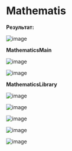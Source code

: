 # Mathematis
<b>Результат:</b>

![image](https://github.com/VorontsovaVE/Mathematic/assets/126570601/84d11003-6432-4721-a2d7-5501f415553e)

<b>MathematicsMain</b>

![image](https://github.com/VorontsovaVE/Mathematic/assets/126570601/971474d9-9464-46f4-b67a-8ad9095146a8)

![image](https://github.com/VorontsovaVE/Mathematic/assets/126570601/da57a83e-5f0c-4fb9-9037-e7c67d0acde4)

<b>MathematicsLibrary</b>

![image](https://github.com/VorontsovaVE/Mathematic/assets/126570601/13b7b610-38fb-45e1-b614-f4f8b5120b81)

![image](https://github.com/VorontsovaVE/Mathematic/assets/126570601/d94d4dcb-ef27-4d53-9d9f-205bb0ba9d30)

![image](https://github.com/VorontsovaVE/Mathematic/assets/126570601/12a40e23-01bc-4d3e-8762-ac3bbf0628a3)

![image](https://github.com/VorontsovaVE/Mathematic/assets/126570601/0ccd4f34-9354-45f6-983c-4e07bd869ed6)

![image](https://github.com/VorontsovaVE/Mathematic/assets/126570601/41c4e475-51ff-44e4-a089-5e90811a70f2)

